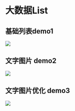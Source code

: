 # 大数据List

## 基础列表demo1
![](https://cdn.jsdelivr.net/gh/maoyln/maoyl-img/blog/大数据表格demo1.gif)

## 文字图片 demo2
![](https://cdn.jsdelivr.net/gh/maoyln/maoyl-img/blog/大数据ListDemo2.gif)

## 文字图片优化 demo3
![](https://cdn.jsdelivr.net/gh/maoyln/maoyl-img/blog/大数据表格03.gif)
